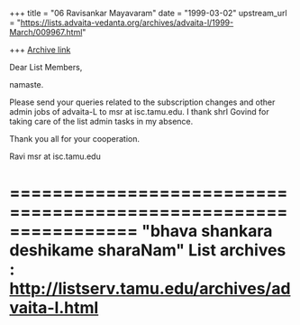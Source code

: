 +++
title = "06 Ravisankar Mayavaram"
date = "1999-03-02"
upstream_url = "https://lists.advaita-vedanta.org/archives/advaita-l/1999-March/009967.html"

+++
[Archive link](https://lists.advaita-vedanta.org/archives/advaita-l/1999-March/009967.html)

Dear List Members,

namaste.

Please send your queries related to the subscription changes and
other admin jobs of advaita-L to msr at isc.tamu.edu. I thank shrI
Govind for taking care of the list admin tasks in my absence.

Thank you all for your cooperation.

Ravi
msr at isc.tamu.edu

================================================================
"bhava shankara deshikame sharaNam"
List archives : http://listserv.tamu.edu/archives/advaita-l.html
================================================================

